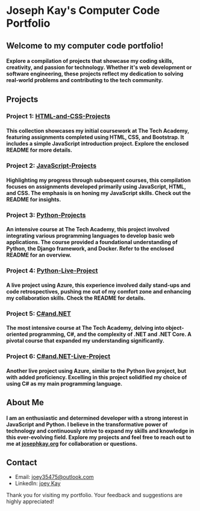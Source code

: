 # Joseph Kay's Computer Code Portfolio

## Welcome to my computer code portfolio! 

#### Explore a compilation of projects that showcase my coding skills, creativity, and passion for technology. Whether it's web development or software engineering, these projects reflect my dedication to solving real-world problems and contributing to the tech community.

## Projects

### Project 1: [HTML-and-CSS-Projects](HTML-and-CSS-Projects)

#### This collection showcases my initial coursework at The Tech Academy, featuring assignments completed using HTML, CSS, and Bootstrap. It includes a simple JavaScript introduction project. Explore the enclosed README for more details.

### Project 2: [JavaScript-Projects](JavaScript-Projects)

#### Highlighting my progress through subsequent courses, this compilation focuses on assignments developed primarily using JavaScript, HTML, and CSS. The emphasis is on honing my JavaScript skills. Check out the README for insights.

### Project 3: [Python-Projects](Python-Projects)

#### An intensive course at The Tech Academy, this project involved integrating various programming languages to develop basic web applications. The course provided a foundational understanding of Python, the Django framework, and Docker. Refer to the enclosed README for an overview.

### Project 4: [Python-Live-Project](Python-Live-Project)

#### A live project using Azure, this experience involved daily stand-ups and code retrospectives, pushing me out of my comfort zone and enhancing my collaboration skills. Check the README for details.

### Project 5: [C#and.NET](C#and.NET)


#### The most intensive course at The Tech Academy, delving into object-oriented programming, C#, and the complexity of .NET and .NET Core. A pivotal course that expanded my understanding significantly.

### Project 6: [C#and.NET-Live-Project](C#and.NET-Live-Project)

#### Another live project using Azure, similar to the Python live project, but with added proficiency. Excelling in this project solidified my choice of using C# as my main programming language.

## About Me

#### I am an enthusiastic and determined developer with a strong interest in JavaScript and Python. I believe in the transformative power of technology and continuously strive to expand my skills and knowledge in this ever-evolving field. Explore my projects and feel free to reach out to me at [josephkay.org](http://josephkay.org/) for collaboration or questions.

## Contact

- Email: joey35475@outlook.com
- LinkedIn: [joey Kay](https://www.linkedin.com/in/joey-kay-41322927b/)

Thank you for visiting my portfolio. Your feedback and suggestions are highly appreciated!
